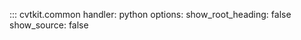 ::: cvtkit.common
    handler: python
    options:
        show_root_heading: false
        show_source: false

